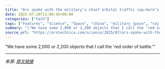```yaml
---
title: "Ars spoke with the military’s chief orbital traffic cop—here’s what we learned"
date: 2025-07-28T11:00:45+08:00
categories: ["tech"]
tags: ["Features", "Science", "Space", "china", "military space", "raj agrawal", "russia", "space debris", "space traffic management", "US Space Force"]
summary: "\"We have some 2,000 or 2,200 objects that I call the 'red order of battle.'\""
source_url: "https://arstechnica.com/science/2025/07/ars-spoke-with-the-militarys-chief-orbital-traffic-cop-heres-what-we-learned/"
---
```


"We have some 2,000 or 2,200 objects that I call the 'red order of battle.'"

---

*来源: [原文链接](https://arstechnica.com/science/2025/07/ars-spoke-with-the-militarys-chief-orbital-traffic-cop-heres-what-we-learned/)*

